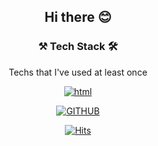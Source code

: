 
<div align=center><h2>Hi there 😊</h2>

 <h3>⚒ Tech Stack 🛠</h3>
 
 Techs that I've used at least once
 
 [![html](http://img.shields.io/badge/-HTML-black?style=flat-square&logo=github&link=https://zzsza.github.io/)](https://zzsza.github.io/)
	
 [![GITHUB](http://img.shields.io/badge/-HTML-black?style=flat-square&logo=github&link=https://zzsza.github.io/)](https://charenming.github.io/)
 
 
 [![Hits](https://hits.seeyoufarm.com/api/count/incr/badge.svg?url=https%3A%2F%2Fgithub.com%2Fcharenming%2Fhit-counter&count_bg=%2379C83D&title_bg=%23555555&icon=&icon_color=%23E7E7E7&title=hits&edge_flat=false)](https://hits.seeyoufarm.com)






</div>
